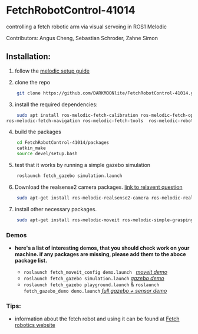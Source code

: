 # FetchRobotControl-41014
controlling a fetch robotic arm via visual servoing in ROS1 Melodic

Contributors: Angus Cheng, Sebastian Schroder, Zahne Simon



## Installation:
1. follow the [melodic setup guide](http://wiki.ros.org/melodic/Installation/Ubuntu)

2. clone the repo 
```bash
    git clone https://github.com/DARKMOONlite/FetchRobotControl-41014.git
```

3. install the required dependencies:
```bash
    sudo apt install ros-melodic-fetch-calibration ros-melodic-fetch-open-auto-dock \
ros-melodic-fetch-navigation ros-melodic-fetch-tools  ros-melodic-robot-controllers ros-melodic-rgbd-launch ros-melodic-moveit-core -y
```
4. build the packages
```bash
    cd FetchRobotControl-41014/packages
    catkin_make
    source devel/setup.bash
```
5. test that it works by running a simple gazebo simulation
```bash
    roslaunch fetch_gazebo simulation.launch
```
6. Download the realsense2 camera packages. [link to relavent question](https://answers.ros.org/question/364033/realsense2_camera-cannot-locate-rosdep-definition-for-librealsense2/)
```bash
    sudo apt-get install ros-melodic-realsense2-camera ros-melodic-realsense2-description ros-melodic-librealsense2 
```
7. install other necessary packages.
```bash
    sudo apt-get install ros-melodic-moveit ros-melodic-simple-grasping
```



### Demos
- **here's a list of interesting demos, that you should check work on your machine. if any packages are missing, please add them to the aboce package list.**

    - ```roslaunch fetch_moveit_config demo.launch ``` *[moveit demo](https://docs.fetchrobotics.com/manipulation.html)*
    - ```roslaunch fetch_gazebo simulation.launch``` *[gazebo demo](https://docs.fetchrobotics.com/gazebo.html)*
    - ```roslaunch fetch_gazebo playground.launch``` & ```roslaunch fetch_gazebo_demo demo.launch```  *[full gazebo + sensor demo](https://docs.fetchrobotics.com/gazebo.html#mm-demo)*



### Tips:

- information about the fetch robot and using it can be found at [Fetch robotics website](https://docs.fetchrobotics.com/index.html)